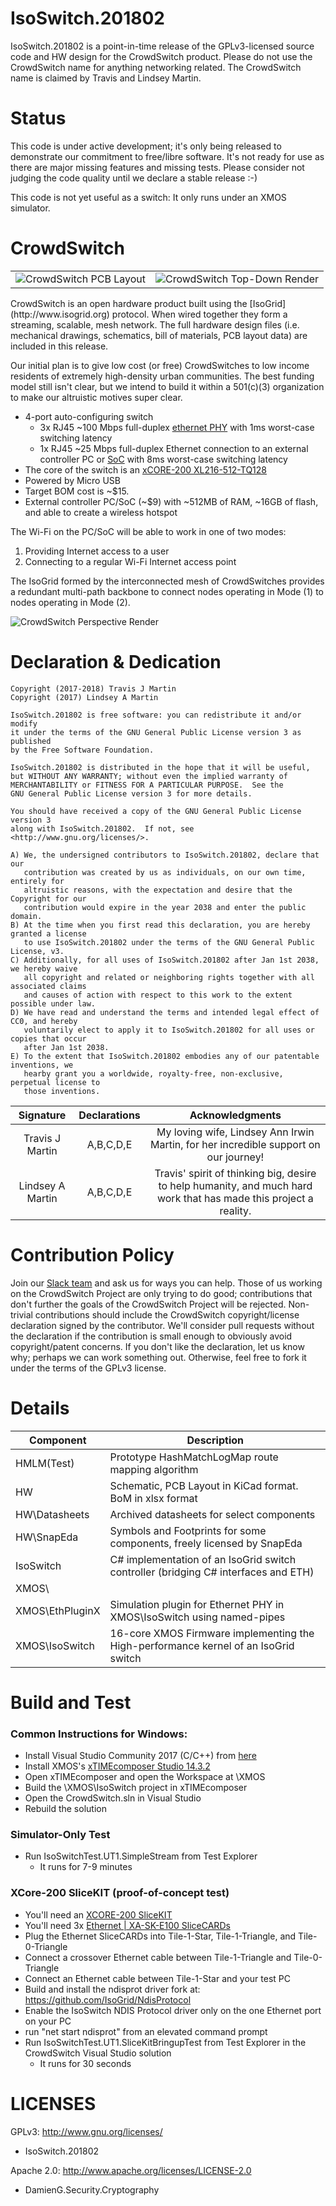 # IsoSwitch.201802
IsoSwitch.201802 is a point-in-time release of the GPLv3-licensed source code and HW design for the CrowdSwitch product.
Please do not use the CrowdSwitch name for anything networking related. 
The CrowdSwitch name is claimed by Travis and Lindsey Martin.

# Status
This code is under active development; it's only being released to demonstrate our commitment to free/libre software. 
It's not ready for use as there are major missing features and missing tests. Please consider not judging the code quality until we declare a stable release :-)

This code is not yet useful as a switch: It only runs under an XMOS simulator.

# CrowdSwitch
<table>
 <tr>
  <td>
   <img src="images/CrowdSwitchLayout_700.png" alt="CrowdSwitch PCB Layout">
  </td>
  <td>
   <img src="images/CrowdSwitchRenderTopDown_700.png" alt="CrowdSwitch Top-Down Render">
  </td>
 </tr>
</table>
CrowdSwitch is an open hardware product built using the [IsoGrid](http://www.isogrid.org) protocol. When wired together they form a streaming, scalable, mesh network.  
The full hardware design files (i.e. mechanical drawings, schematics, bill of materials, PCB layout data) are included in this release.

Our initial plan is to give low cost (or free) CrowdSwitches to low income residents of extremely 
high-density urban communities. 
The best funding model still isn't clear, but we intend to build it within a 501(c)(3) organization 
to make our altruistic motives super clear.
- 4-port auto-configuring switch
  - 3x RJ45 ~100 Mbps full-duplex [ethernet PHY](https://en.wikipedia.org/wiki/Ethernet_physical_layer#Fast_Ethernet) with 1ms worst-case switching latency
  - 1x RJ45 ~25 Mbps full-duplex Ethernet connection to an external controller PC or [SoC](https://en.wikipedia.org/wiki/System_on_a_chip) with 8ms worst-case switching latency 
- The core of the switch is an [xCORE-200 XL216-512-TQ128](http://www.xmos.com/download/private/xCORE-200-XL-Product-Brief%281.3%29.pdf)
- Powered by Micro USB
- Target BOM cost is ~$15.
- External controller PC/SoC (~$9) with ~512MB of RAM, ~16GB of flash, and able to create a wireless hotspot

The Wi-Fi on the PC/SoC will be able to work in one of two modes:
 1. Providing Internet access to a user
 2. Connecting to a regular Wi-Fi Internet access point

The IsoGrid formed by the interconnected mesh of CrowdSwitches provides a redundant multi-path backbone
to connect nodes operating in Mode (1) to nodes operating in Mode (2).

<img src="images/CrowdSwitchPerspective_700.PNG" alt="CrowdSwitch Perspective Render">

# Declaration & Dedication
    Copyright (2017-2018) Travis J Martin
    Copyright (2017) Lindsey A Martin
    
    IsoSwitch.201802 is free software: you can redistribute it and/or modify
    it under the terms of the GNU General Public License version 3 as published
    by the Free Software Foundation.

    IsoSwitch.201802 is distributed in the hope that it will be useful,
    but WITHOUT ANY WARRANTY; without even the implied warranty of
    MERCHANTABILITY or FITNESS FOR A PARTICULAR PURPOSE.  See the
    GNU General Public License version 3 for more details.

    You should have received a copy of the GNU General Public License version 3
    along with IsoSwitch.201802.  If not, see <http://www.gnu.org/licenses/>.

    A) We, the undersigned contributors to IsoSwitch.201802, declare that our 
       contribution was created by us as individuals, on our own time, entirely for 
       altruistic reasons, with the expectation and desire that the Copyright for our 
       contribution would expire in the year 2038 and enter the public domain.
    B) At the time when you first read this declaration, you are hereby granted a license
       to use IsoSwitch.201802 under the terms of the GNU General Public License, v3.
    C) Additionally, for all uses of IsoSwitch.201802 after Jan 1st 2038, we hereby waive 
       all copyright and related or neighboring rights together with all associated claims
       and causes of action with respect to this work to the extent possible under law.
    D) We have read and understand the terms and intended legal effect of CC0, and hereby 
       voluntarily elect to apply it to IsoSwitch.201802 for all uses or copies that occur 
       after Jan 1st 2038.
    E) To the extent that IsoSwitch.201802 embodies any of our patentable inventions, we 
       hearby grant you a worldwide, royalty-free, non-exclusive, perpetual license to 
       those inventions.

|    Signature     |  Declarations   |                                                     Acknowledgments                                                                                      |
|:----------------:|:---------------:|:--------------------------------------------------------------------------------------------------------------------------------------------------------:|
| Travis J Martin  |    A,B,C,D,E    | My loving wife, Lindsey Ann Irwin Martin, for her incredible support on our journey!                                   |
| Lindsey A Martin |    A,B,C,D,E    | Travis' spirit of thinking big, desire to help humanity, and much hard work that has made this project a reality.            |


# Contribution Policy
Join our [Slack team](https://crowdswitch.slack.com) and ask us for ways you can help. 
Those of us working on the CrowdSwitch Project are only trying to do good; contributions that don't 
further the goals of the CrowdSwitch Project will be rejected. Non-trivial contributions should include 
the CrowdSwitch copyright/license declaration signed by the contributor. We'll consider pull requests 
without the declaration if the contribution is small enough to obviously avoid copyright/patent concerns. 
If you don't like the declaration, let us know why; perhaps we can work something out. Otherwise, feel 
free to fork it under the terms of the GPLv3 license.

# Details
| Component         | Description                                                                         |
|-------------------|-------------------------------------------------------------------------------------|
| HMLM(Test)        | Prototype HashMatchLogMap route mapping algorithm                                   |
| HW                | Schematic, PCB Layout in KiCad format. BoM in xlsx format                           |
| HW\Datasheets     | Archived datasheets for select components                                           |
| HW\SnapEda        | Symbols and Footprints for some components, freely licensed by SnapEda              |
| IsoSwitch         | C# implementation of an IsoGrid switch controller (bridging C# interfaces and ETH)  |
| XMOS\             |                                                                                     |
| XMOS\EthPluginX   | Simulation plugin for Ethernet PHY in XMOS\IsoSwitch using named-pipes              |
| XMOS\IsoSwitch    | 16-core XMOS Firmware implementing the High-performance kernel of an IsoGrid switch |


# Build and Test
### Common Instructions for Windows:
* Install Visual Studio Community 2017 (C/C++) from [here](https://www.visualstudio.com/downloads/)
* Install XMOS's [xTIMEcomposer Studio 14.3.2](https://www.xmos.com/published/xtimecomposer-community_14-microsoft-installer?ver=latest)
* Open xTIMEcomposer and open the Workspace at \XMOS
* Build the \XMOS\IsoSwitch project in xTIMEcomposer
* Open the CrowdSwitch.sln in Visual Studio
* Rebuild the solution

### Simulator-Only Test
* Run IsoSwitchTest.UT1.SimpleStream from Test Explorer
  * It runs for 7-9 minutes

### XCore-200 SliceKIT (proof-of-concept test)
* You'll need an [XCORE-200 SliceKIT](https://www.xmos.com/support/boards?product=35833)
* You'll need 3x [Ethernet | XA-SK-E100 SliceCARDs](https://www.xmos.com/support/boards?product=15830)
* Plug the Ethernet SliceCARDs into Tile-1-Star, Tile-1-Triangle, and Tile-0-Triangle
* Connect a crossover Ethernet cable between Tile-1-Triangle and Tile-0-Triangle
* Connect an Ethernet cable between Tile-1-Star and your test PC
* Build and install the ndisprot driver fork at: https://github.com/IsoGrid/NdisProtocol
* Enable the IsoSwitch NDIS Protocol driver only on the one Ethernet port on your PC
* run "net start ndisprot" from an elevated command prompt
* Run IsoSwitchTest.UT1.SliceKitBringupTest from Test Explorer in the CrowdSwitch Visual Studio solution
  * It runs for 30 seconds

# LICENSES
GPLv3: <http://www.gnu.org/licenses/>
* IsoSwitch.201802

Apache 2.0: http://www.apache.org/licenses/LICENSE-2.0
* DamienG.Security.Cryptography
